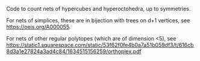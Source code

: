 Code to count nets of hypercubes and hyperoctohedra, up to symmetries.

For nets of simplices, these are in bijection with trees on d+1 vertices, see https://oeis.org/A000055.

For nets of other regular polytopes (which are of dimension <5), see https://static1.squarespace.com/static/53f62f0fe4b0a7a51b059df3/t/616cb8d3a1e27824a3ad4c84/1634515156259/orthoplex.pdf

